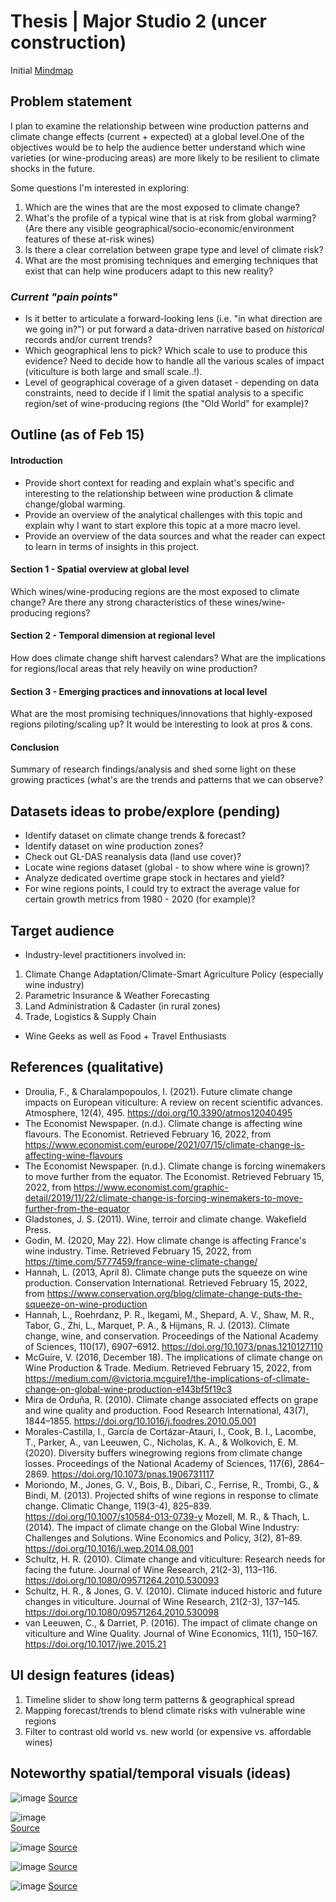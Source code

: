 # Thesis | Major Studio 2 (uncer construction)

Initial [Mindmap](https://app.mural.co/t/newschool14/m/newschool14/1643690438711/8729f87315827873d1ddd7c7095f14b6f8b6609e?sender=u6b4a2907c260aa3728a02010)

## Problem statement

I plan to examine the relationship between wine production patterns and climate change effects (current + expected) at a global level.One of the objectives would be to help the audience better understand which wine varieties (or wine-producing areas) are more likely to be resilient to climate shocks in the future.

Some questions I'm interested in exploring:
1. Which are the wines that are the most exposed to climate change?
2. What's the profile of a typical wine that is at risk from global warming? (Are there any visible geographical/socio-economic/environment features of these at-risk wines)
3. Is there a clear correlation between grape type and level of climate risk? 
4. What are the most promising techniques and emerging techniques that exist that can help wine producers adapt to this new reality?


### *Current "pain points*"
- Is it better to articulate a forward-looking lens (i.e. "in what direction are we going in?") or put forward a data-driven narrative based on _historical_ records and/or current trends?
- Which geographical lens to pick? Which scale to use to produce this evidence? Need to decide how to handle all the various scales of impact (viticulture is both large and small scale..!).
- Level of geographical coverage of a given dataset - depending on data constraints, need to decide if I limit the spatial analysis to a specific region/set of wine-producing regions (the "Old World" for example)?

## Outline (as of Feb 15)

#### Introduction
- Provide short context for reading and explain what's specific and interesting to the relationship between wine production & climate change/global warming.
- Provide an overview of the analytical challenges with this topic and explain why I want to start explore this topic at a more macro level.
- Provide an overview of the data sources and what the reader can expect to learn in terms of insights in this project.

#### Section 1 - Spatial overview at global level
Which wines/wine-producing regions are the most exposed to climate change? Are there any strong characteristics of these wines/wine-producing regions?

#### Section 2 - Temporal dimension at regional level
How does climate change shift harvest calendars? What are the implications for regions/local areas that rely heavily on wine production?

#### Section 3 - Emerging practices and innovations at local level
What are the most promising techniques/innovations that highly-exposed regions piloting/scaling up? It would be interesting to look at pros & cons.

#### Conclusion
Summary of research findings/analysis and shed some light on these growing practices (what's are the trends and patterns that we can observe?


## Datasets ideas to probe/explore (pending)

- Identify dataset on climate change trends & forecast?
- Identify dataset on wine production zones?
- Check out GL-DAS reanalysis data (land use cover)?
- Locate wine regions dataset (global - to show where wine is grown)?
- Analyze dedicated overtime grape stock in hectares and yield?
- For wine regions points, I could try to extract the average value for certain growth metrics from 1980 - 2020 (for example)?

## Target audience
- Industry-level practitioners involved in: 
1. Climate Change Adaptation/Climate-Smart Agriculture Policy (especially wine industry)
2. Parametric Insurance & Weather Forecasting
3. Land Administration & Cadaster (in rural zones)
4. Trade, Logistics & Supply Chain
- Wine Geeks as well as Food + Travel Enthusiasts

## References (qualitative)

- Droulia, F., & Charalampopoulos, I. (2021). Future climate change impacts on European viticulture: A review on recent scientific advances. Atmosphere, 12(4), 495. https://doi.org/10.3390/atmos12040495 
- The Economist Newspaper. (n.d.). Climate change is affecting wine flavours. The Economist. Retrieved February 16, 2022, from https://www.economist.com/europe/2021/07/15/climate-change-is-affecting-wine-flavours 
- The Economist Newspaper. (n.d.). Climate change is forcing winemakers to move further from the equator. The Economist. Retrieved February 15, 2022, from https://www.economist.com/graphic-detail/2019/11/22/climate-change-is-forcing-winemakers-to-move-further-from-the-equator 
- Gladstones, J. S. (2011). Wine, terroir and climate change. Wakefield Press. 
- Godin, M. (2020, May 22). How climate change is affecting France's wine industry. Time. Retrieved February 15, 2022, from https://time.com/5777459/france-wine-climate-change/ 
- Hannah, L. (2013, April 8). Climate change puts the squeeze on wine production. Conservation International. Retrieved February 15, 2022, from https://www.conservation.org/blog/climate-change-puts-the-squeeze-on-wine-production 
- Hannah, L., Roehrdanz, P. R., Ikegami, M., Shepard, A. V., Shaw, M. R., Tabor, G., Zhi, L., Marquet, P. A., & Hijmans, R. J. (2013). Climate change, wine, and conservation. Proceedings of the National Academy of Sciences, 110(17), 6907–6912. https://doi.org/10.1073/pnas.1210127110 
- McGuire, V. (2016, December 18). The implications of climate change on Wine Production & Trade. Medium. Retrieved February 15, 2022, from https://medium.com/@victoria.mcguire1/the-implications-of-climate-change-on-global-wine-production-e143bf5f19c3 
- Mira de Orduña, R. (2010). Climate change associated effects on grape and wine quality and production. Food Research International, 43(7), 1844–1855. https://doi.org/10.1016/j.foodres.2010.05.001 
- Morales-Castilla, I., García de Cortázar-Atauri, I., Cook, B. I., Lacombe, T., Parker, A., van Leeuwen, C., Nicholas, K. A., & Wolkovich, E. M. (2020). Diversity buffers winegrowing regions from climate change losses. Proceedings of the National Academy of Sciences, 117(6), 2864–2869. https://doi.org/10.1073/pnas.1906731117 
- Moriondo, M., Jones, G. V., Bois, B., Dibari, C., Ferrise, R., Trombi, G., & Bindi, M. (2013). Projected shifts of wine regions in response to climate change. Climatic Change, 119(3-4), 825–839. https://doi.org/10.1007/s10584-013-0739-y 
Mozell, M. R., & Thach, L. (2014). The impact of climate change on the Global Wine Industry: Challenges and Solutions. Wine Economics and Policy, 3(2), 81–89. https://doi.org/10.1016/j.wep.2014.08.001 
- Schultz, H. R. (2010). Climate change and viticulture: Research needs for facing the future. Journal of Wine Research, 21(2-3), 113–116. https://doi.org/10.1080/09571264.2010.530093 
- Schultz, H. R., & Jones, G. V. (2010). Climate induced historic and future changes in viticulture. Journal of Wine Research, 21(2-3), 137–145. https://doi.org/10.1080/09571264.2010.530098 
- van Leeuwen, C., & Darriet, P. (2016). The impact of climate change on viticulture and Wine Quality. Journal of Wine Economics, 11(1), 150–167. https://doi.org/10.1017/jwe.2015.21 


## UI design features (ideas)
1. Timeline slider to show long term patterns & geographical spread
2. Mapping forecast/trends to blend climate risks with vulnerable wine regions
3. Filter to contrast old world vs. new world (or expensive vs. affordable wines)

## Noteworthy spatial/temporal visuals (ideas)

![image](https://user-images.githubusercontent.com/82052220/154169010-12dba900-e73f-49b3-ad40-9f63dbd9a5f1.png)
[Source](https://www.economist.com/graphic-detail/2019/11/22/climate-change-is-forcing-winemakers-to-move-further-from-the-equator)

![image](https://user-images.githubusercontent.com/82052220/154168572-477834d5-bb5a-45e5-9333-0153f9a1ce31.png) <br>
[Source](https://www.climatecentral.org/news/study-climate-change-will-threaten-wine-production-15857)

![image](https://user-images.githubusercontent.com/82052220/154543731-44f0bb39-a4aa-4916-a411-b2fa61e4307e.png)
[Source](https://winefolly.com/tips/start-planning-now-wine-harvest-season/)

![image](https://user-images.githubusercontent.com/82052220/154576190-0069fca8-e274-44aa-8859-668ae4a7963f.png)
[Source](https://oeno-one.eu/article/view/1184)

![image](https://user-images.githubusercontent.com/82052220/154576246-68196f2b-34ff-4e27-abdc-fdb4560370db.png)
[Source](https://oeno-one.eu/article/view/1184)



